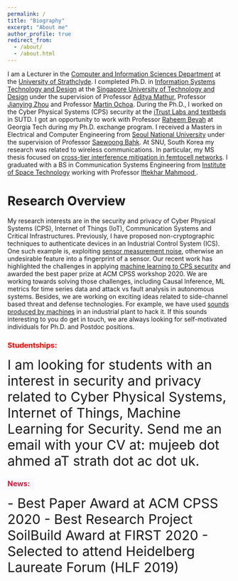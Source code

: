 ```yaml
---
permalink: /
title: "Biography"
excerpt: "About me"
author_profile: true
redirect_from: 
  - /about/
  - /about.html
---
```


I am a Lecturer in the [Computer and Information Sciences Department](https://www.strath.ac.uk/science/computerinformationsciences/) at the [University of Strathclyde](https://www.strath.ac.uk/). I completed Ph.D. in [Information Systems Technology and Design](https://istd.sutd.edu.sg/) at the [Singapore University of Technology and Design](https://www.sutd.edu.sg/) under the supervision of Professor [Aditya Mathur](https://www.cs.purdue.edu/people/faculty/apm),  Professor [Jianying Zhou](http://jianying.space/) and Professor [Martin Ochoa](https://scholar.google.com/citations?user=H5xFCoUAAAAJ&hl=en). During the Ph.D., I worked on the Cyber Physical Systems (CPS) security at the [iTrust Labs and testbeds](https://itrust.sutd.edu.sg/) in SUTD. I got an opportunity to work with Professor [Raheem Beyah](https://www.ece.gatech.edu/faculty-staff-directory/raheem-a-beyah) at Georgia Tech during my Ph.D. exchange program. I received a Masters in Electrical and Computer Engineering from [Seoul National University](https://en.snu.ac.kr/) under the supervision of Professor [Saewoong Bahk](http://netlab.snu.ac.kr/). At SNU, South Korea my research was related to wireless communications. In particular, my MS thesis focused on [cross-tier interference mitigation in femtocell networks](http://s-space.snu.ac.kr/handle/10371/155484). I graduated with a BS in Communication Systems Engineering from [Institute of Space Technology](https://ist.edu.pk/) working with Professor [Iftekhar Mahmood
](https://www.linkedin.com/in/iftekharmahmood/).

   

Research Overview
======
My research interests are in the security and privacy of Cyber Physical Systems (CPS), Internet of Things (IoT), Communication Systems and Critical Infrastructures. Previously, I have proposed non-cryptographic techniques to authenticate devices in an Industrial Control System (ICS). One such example is, exploiting [sensor measurement noise](https://www.growkudos.com/publications/10.1145%25252F3410447/reader), otherwise an undesirable feature into a fingerprint of a sensor. Our recent work has highlighted the challenges in applying [machine learning to CPS security](https://dl.acm.org/doi/abs/10.1145/3384941.3409588) and awarded the best paper prize at ACM CPSS workshop 2020. We are working towards solving those challenges, including Causal Inference, ML metrics for time series data and attack vs fault analysis in autonomous systems. Besides, we are working on exciting ideas related to side-channel based threat and defense technologies. For example, we have used [sounds produced by machines](https://ics2020.sched.com/event/eh1h/identifying-process-structure-and-parameters-using-side-channel-information) in an industrial plant to hack it. If this sounds interesting to you do get in touch, we are always looking for self-motivated individuals for Ph.D. and Postdoc positions. 

### <span style="color:red"> Studentships: </span>

<div class="special-class" markdown="1" style="font-size: 30px">
	I am looking for students with an interest in security and privacy 
	related to Cyber Physical Systems, Internet of Things, Machine Learning
	 for Security. Send me an email with your CV at: 
	 mujeeb dot ahmed aT strath dot ac dot uk.
</div>

### <span style="color:crimson"> News: </span>

<div class="special-class" markdown="1" style="font-size: 30px">
	- Best Paper Award at ACM CPSS 2020
	- Best Research Project SoilBuild Award at FIRST 2020
	- Selected to attend Heidelberg Laureate Forum (HLF 2019)
</div>